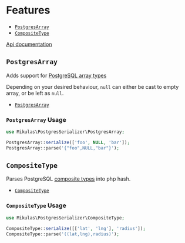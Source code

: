 # Features

- [`PostgresArray`](#postgresarray)
- [`CompositeType`](#compositetype)

[Api documentation](https://codedoc.pub/Mikulas/postgres-serializer/master/index.html)

## `PostgresArray`

Adds support for [PostgreSQL array types](http://www.postgresql.org/docs/9.4/static/arrays.html)

Depending on your desired behaviour, `null` can either be cast to empty array, or be left as `null`.

- [`PostgresArray`](https://codedoc.pub/Mikulas/postgres-serializer/master/class-Mikulas.PostgresSerializer.PostgresArray.html)

### `PostgresArray` Usage
```php
use Mikulas\PostgresSerializer\PostgresArray;

PostgresArray::serialize(['foo', NULL, 'bar']);
PostgresArray::parse('{"foo",NULL,"bar"}');
```

## `CompositeType`

Parses PostgreSQL [composite types](http://www.postgresql.org/docs/current/static/rowtypes.html) into php hash.

- [`CompositeType`](https://codedoc.pub/Mikulas/postgres-serializer/master/class-Mikulas.PostgresSerializer.CompositeType.html)

### `CompositeType` Usage

```php
use Mikulas\PostgresSerializer\CompositeType;

CompositeType::serialize([['lat', 'lng'], 'radius']);
CompositeType::parse('((lat,lng),radius)');
```
